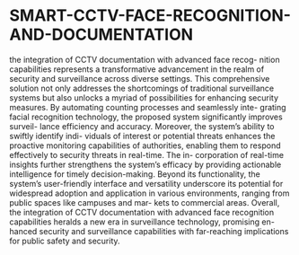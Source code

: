 # SMART-CCTV-FACE-RECOGNITION-AND-DOCUMENTATION
the integration of CCTV documentation with advanced face recog-
nition capabilities represents a transformative advancement in the realm of security and
surveillance across diverse settings. This comprehensive solution not only addresses the
shortcomings of traditional surveillance systems but also unlocks a myriad of possibilities
for enhancing security measures. By automating counting processes and seamlessly inte-
grating facial recognition technology, the proposed system significantly improves surveil-
lance efficiency and accuracy. Moreover, the system’s ability to swiftly identify indi-
viduals of interest or potential threats enhances the proactive monitoring capabilities of
authorities, enabling them to respond effectively to security threats in real-time. The in-
corporation of real-time insights further strengthens the system’s efficacy by providing
actionable intelligence for timely decision-making. Beyond its functionality, the system’s
user-friendly interface and versatility underscore its potential for widespread adoption and
application in various environments, ranging from public spaces like campuses and mar-
kets to commercial areas. Overall, the integration of CCTV documentation with advanced
face recognition capabilities heralds a new era in surveillance technology, promising en-
hanced security and surveillance capabilities with far-reaching implications for public
safety and security.
